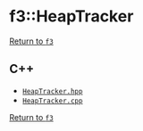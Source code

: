 # f3::HeapTracker

[Return to `f3`](/docs/f3.md)

## C++

- [`HeapTracker.hpp`](/c++/include/HeapTracker.hpp)
- [`HeapTracker.cpp`](/c++/source/HeapTracker.cpp)

[Return to `f3`](/docs/f3.md)